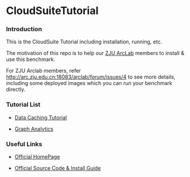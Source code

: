 CloudSuiteTutorial
==================

### Introduction

This is the CloudSuite Tutorial including installation, running, etc. 

The motivation of this repo is to help our [ZJU ArcLab](http://arc.zju.edu.cn) members to install & use this benchmark.

For ZJU Arclab members, refer <http://arc.zju.edu.cn:18083/arclab/forum/issues/4> to see more details, including some deployed images which you can run your benchmark directly.

### Tutorial List

* [Data Caching Tutorial](https://github.com/chetui/CloudSuiteTutorial/tree/master/data_caching)

* [Graph Analytics](https://github.com/chetui/CloudSuiteTutorial/tree/master/graph_analytics)

### Useful Links

* [Official HomePage](http://parsa.epfl.ch/cloudsuite/cloudsuite.html)  

* [Official Source Code & Install Guide](http://parsa.epfl.ch/cloudsuite/downloads.html)  
